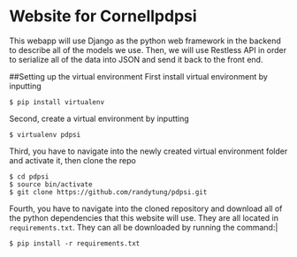 # Website for Cornellpdpsi
This webapp will use Django as the python web framework in the backend to describe all of the models we use. Then, we will use Restless API in order to serialize all of the data into JSON and send it back to the front end. 

##Setting up the virtual environment
First install virtual environment by inputting
```
$ pip install virtualenv
```
Second, create a virtual environment by inputting 
```
$ virtualenv pdpsi
```

Third,  you have to navigate into the newly created virtual environment folder and activate it, then clone the repo
```
$ cd pdpsi
$ source bin/activate
$ git clone https://github.com/randytung/pdpsi.git
```
Fourth, you have to navigate into the cloned repository and download all of the python dependencies that this website will use. They are all located in ``requirements.txt``. They can all be downloaded by running the command:|
```
$ pip install -r requirements.txt
```




